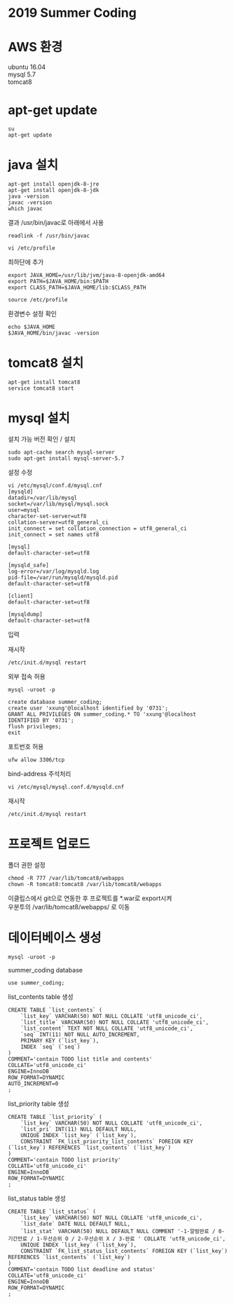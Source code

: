 # 2019 Summer Coding


# AWS 환경  
ubuntu 16.04  
mysql 5.7  
tomcat8  

# apt-get update  
``` Ubuntu 
su  
apt-get update  
```  
  
# java 설치  
``` Ubuntu 
apt-get install openjdk-8-jre  
apt-get install openjdk-8-jdk  
java -version  
javac -version  
which javac
```  
결과 /usr/bin/javac로 아래에서 사용  
``` Ubuntu 
readlink -f /usr/bin/javac  
```  

``` Ubuntu  
vi /etc/profile  
``` 
최하단에 추가  
``` Ubuntu
export JAVA_HOME=/usr/lib/jvm/java-8-openjdk-amd64  
export PATH=$JAVA_HOME/bin:$PATH  
export CLASS_PATH=$JAVA_HOME/lib:$CLASS_PATH  
``` 

``` Ubuntu
source /etc/profile  
``` 
  
환경변수 설정 확인  
``` Ubuntu
echo $JAVA_HOME  
$JAVA_HOME/bin/javac -version  
``` 
  
# tomcat8 설치  
``` Ubuntu
apt-get install tomcat8  
service tomcat8 start  
``` 
  
# mysql 설치  
설치 가능 버전 확인 / 설치  
``` Ubuntu
sudo apt-cache search mysql-server  
sudo apt-get install mysql-server-5.7  
```  
  
설정 수정  
``` Ubuntu
vi /etc/mysql/conf.d/mysql.cnf  
[mysqld]  
datadir=/var/lib/mysql  
socket=/var/lib/mysql/mysql.sock  
user=mysql  
character-set-server=utf8  
collation-server=utf8_general_ci  
init_connect = set collation_connection = utf8_general_ci  
init_connect = set names utf8  

[mysql]  
default-character-set=utf8  

[mysqld_safe]  
log-error=/var/log/mysqld.log  
pid-file=/var/run/mysqld/mysqld.pid  
default-character-set=utf8  

[client]   
default-character-set=utf8  

[mysqldump]  
default-character-set=utf8  
``` 
입력  
  
재시작  
``` Ubuntu
/etc/init.d/mysql restart  
```   
외부 접속 허용  
``` Ubuntu
mysql -uroot -p  
``` 
``` MySQL
create database summer_coding;  
create user 'xxung'@localhost identified by '0731';  
GRANT ALL PRIVILEGES ON summer_coding.* TO 'xxung'@localhost IDENTIFIED BY '0731';  
flush privileges;  
exit
```
  
포트번호 허용  
``` Ubuntu
ufw allow 3306/tcp 
```    
bind-address 주석처리  
``` Ubuntu
vi /etc/mysql/mysql.conf.d/mysqld.cnf  
```    
  
재시작  
``` Ubuntu
/etc/init.d/mysql restart  
```
 
# 프로젝트 업로드  
폴더 권한 설정  
``` Ubuntu
chmod -R 777 /var/lib/tomcat8/webapps  
chown -R tomcat8:tomcat8 /var/lib/tomcat8/webapps  
``` 
이클립스에서 git으로 연동한 후 프로젝트를 *.war로 export시켜  
우분투의 /var/lib/tomcat8/webapps/ 로 이동  
  
  
# 데이터베이스 생성  
``` Ubuntu
mysql -uroot -p  
```   
  
summer_coding database   
``` MySQL
use summer_coding;  
``` 
  
list_contents table 생성  
``` MySQL
CREATE TABLE `list_contents` (  
	`list_key` VARCHAR(50) NOT NULL COLLATE 'utf8_unicode_ci',  
	`list_title` VARCHAR(50) NOT NULL COLLATE 'utf8_unicode_ci',  
	`list_content` TEXT NOT NULL COLLATE 'utf8_unicode_ci',  
	`seq` INT(11) NOT NULL AUTO_INCREMENT,  
	PRIMARY KEY (`list_key`),  
	INDEX `seq` (`seq`)  
)  
COMMENT='contain TODO list title and contents'  
COLLATE='utf8_unicode_ci'  
ENGINE=InnoDB  
ROW_FORMAT=DYNAMIC  
AUTO_INCREMENT=0  
;  
``` 

list_priority table 생성  
``` MySQL
CREATE TABLE `list_priority` (  
	`list_key` VARCHAR(50) NOT NULL COLLATE 'utf8_unicode_ci',  
	`list_pri` INT(11) NULL DEFAULT NULL,  
	UNIQUE INDEX `list_key` (`list_key`),  
	CONSTRAINT `FK_list_priority_list_contents` FOREIGN KEY (`list_key`) REFERENCES `list_contents` (`list_key`)  
)  
COMMENT='contain TODO list priority'  
COLLATE='utf8_unicode_ci'  
ENGINE=InnoDB  
ROW_FORMAT=DYNAMIC  
;  
``` 

list_status table 생성  
``` MySQL
CREATE TABLE `list_status` (  
	`list_key` VARCHAR(50) NOT NULL COLLATE 'utf8_unicode_ci',  
	`list_date` DATE NULL DEFAULT NULL,  
	`list_stat` VARCHAR(50) NULL DEFAULT NULL COMMENT '-1-알람완료 / 0-기간만료 / 1-우선순위 O / 2-우선순위 X / 3-완료 ' COLLATE 'utf8_unicode_ci',
	UNIQUE INDEX `list_key` (`list_key`),  
	CONSTRAINT `FK_list_status_list_contents` FOREIGN KEY (`list_key`) REFERENCES `list_contents` (`list_key`)  
)  
COMMENT='contain TODO list deadline and status'  
COLLATE='utf8_unicode_ci'  
ENGINE=InnoDB  
ROW_FORMAT=DYNAMIC  
;  
 ```
